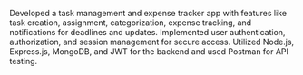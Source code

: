 Developed a task management and expense tracker app with features like task creation, assignment, categorization,
expense tracking, and notifications for deadlines and updates.
Implemented user authentication, authorization, and session management for secure access.
Utilized Node.js, Express.js, MongoDB, and JWT for the backend and used Postman for API testing.
